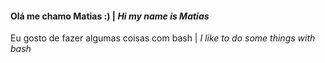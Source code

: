 <h4>Ol&aacute; me chamo Matias :) | <em>Hi my name is Matias</em></h4>

<p>Eu gosto de fazer algumas coisas com bash | <em>I like to do some things with bash</em></p>
